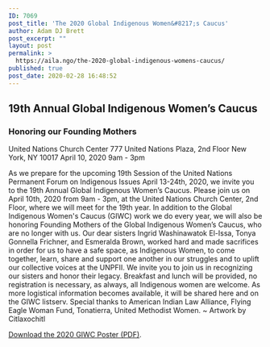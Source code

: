 ```yaml
---
ID: 7069
post_title: 'The 2020 Global Indigenous Women&#8217;s Caucus'
author: Adam DJ Brett
post_excerpt: ""
layout: post
permalink: >
  https://aila.ngo/the-2020-global-indigenous-womens-caucus/
published: true
post_date: 2020-02-28 16:48:52
---
```

## 19th Annual Global Indigenous Women’s Caucus

### Honoring our Founding Mothers

United Nations Church Center 777 United Nations Plaza, 2nd Floor New York, NY 10017 April 10, 2020 9am - 3pm

As we prepare for the upcoming 19th Session of the United Nations Permanent Forum on Indigenous Issues April 13-24th, 2020, we invite you to the 19th Annual Global Indigenous Women’s Caucus. Please join us on April 10th, 2020 from 9am - 3pm, at the United Nations Church Center, 2nd Floor, where we will meet for the 19th year. In addition to the Global Indigenous Women's Caucus (GIWC) work we do every year, we will also be honoring Founding Mothers of the Global Indigenous Women’s Caucus, who are no longer with us. Our dear sisters Ingrid Washinawatok El-Issa, Tonya Gonnella Frichner, and Esmeralda Brown, worked hard and made sacrifices in order for us to have a safe space, as Indigenous Women, to come together, learn, share and support one another in our struggles and to uplift our collective voices at the UNPFII. We invite you to join us in recognizing our sisters and honor their legacy. Breakfast and lunch will be provided, no registration is necessary, as always, all Indigenous women are welcome. As more logistical information becomes available, it will be shared here and on the GIWC listserv. Special thanks to American Indian Law Alliance, Flying Eagle Woman Fund, Tonatierra, United Methodist Women. ~ Artwork by Citlaxochitl  

[Download the 2020 GIWC Poster (PDF)](https://aila.ngo/wp-content/uploads/2020/02/GIWC-2020-Poster.pdf).
